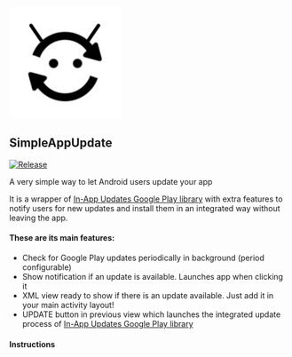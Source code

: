 ![Library icon](https://raw.githubusercontent.com/jbc25/SimpleAppUpdate/master/app/src/main/res/mipmap-xhdpi/simple_app_update_corners_icon.png)

## SimpleAppUpdate

[![Release](https://jitpack.io/v/com.triskelapps/simpleappupdate.svg)](https://jitpack.io/#com.triskelapps/simpleappupdate)

A very simple way to let Android users update your app

It is a wrapper
of [In-App Updates Google Play library](https://developer.android.com/guide/playcore/in-app-updates/kotlin-java)
with extra features to notify users for new updates and install them in an integrated way without leaving the
app.

#### These are its main features:

 - Check for Google Play updates periodically in background (period configurable)
 - Show notification if an update is available. Launches app when clicking it
 - XML view ready to show if there is an update available. Just add it in your main activity layout!
 - UPDATE button in previous view which launches the integrated update process of [In-App Updates Google Play library](https://developer.android.com/guide/playcore/in-app-updates/kotlin-java)

#### Instructions

